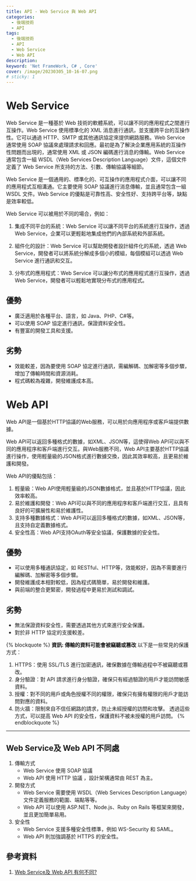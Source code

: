 ```yaml
---
title: API - Web Service 與 Web API
categories: 
  - 後端技術
  - API
tags: 
  - 後端技術
  - API
  - Web Service
  - Web API
description:
keyword: 'Net FrameWork, C# , Core'
cover: /image/20230305_10-16-07.png
# sticky: 1
---
```


# Web Service
Web Service 是一種基於 Web 技術的軟體系統，可以讓不同的應用程式之間進行互操作。Web Service 使用標準化的 XML 消息進行通訊，並支援跨平台的互操作性。它可以通過 HTTP、SMTP 或其他通訊協定來提供網路服務。Web Service 通常使用 SOAP 協議來處理請求和回應。最初是為了解決企業應用系統的互操作性問題而出現的，通常使用 XML 或 JSON 編碼進行消息的傳輸。Web Service 通常包含一組 WSDL（Web Services Description Language）文件，這個文件定義了 Web Service 所支持的方法、引數、傳輸協議等細節。

Web Service 是一個通用的、標準化的、可互操作的應用程式介面，可以讓不同的應用程式互相溝通。它主要使用 SOAP 協議進行消息傳輸，並且通常包含一組 WSDL 文件。Web Service 的優點是可靠性高、安全性好、支持跨平台等，缺點是效率較低。

Web Service 可以被用於不同的場合，例如：
1. 集成不同平台的系統：Web Service 可以讓不同平台的系統進行互操作，透過 Web Service，企業可以更輕鬆地集成他們的內部系統和外部系統。

2. 組件化的設計：Web Service 可以幫助開發者設計組件化的系統，透過 Web Service，開發者可以將系統分解成多個小的模組，每個模組可以透過 Web Service 進行通訊和交互。

3. 分布式的應用程式：Web Service 可以讓分布式的應用程式進行互操作，透過 Web Service，開發者可以輕鬆地實現分布式的應用程式。

## 優勢
- 廣泛適用於各種平台、語言，如 Java、PHP、C#等。
- 可以使用 SOAP 協定進行通訊，保證資料安全性。
- 有豐富的開發工具和支援。
## 劣勢
- 效能較差，因為要使用 SOAP 協定進行通訊，需編解碼、加解密等多個步驟，增加了傳輸時間和資源消耗。
- 程式碼較為複雜，開發維護成本高。


# Web API
Web API是一個基於HTTP協議的Web服務，可以用於向應用程序或客戶端提供數據。

Web API可以返回多種格式的數據，如XML、JSON等，這使得Web API可以與不同的應用程序和客戶端進行交互。與Web服務不同，Web API主要基於HTTP協議進行操作，使用輕量級的JSON格式進行數據交換，因此其效率較高，且更易於維護和開發。

Web API的優點包括：
1. 輕量級：Web API使用輕量級的JSON數據格式，並且基於HTTP協議，因此效率較高。
2. 易於維護和開發：Web API可以與不同的應用程序和客戶端進行交互，且具有良好的可擴展性和易於維護性。
3. 支持多種數據格式：Web API可以返回多種格式的數據，如XML、JSON等，且支持自定義數據格式。
4. 安全性高：Web API支持OAuth等安全協議，保護數據的安全性。

## 優勢
- 可以使用多種通訊協定，如 RESTful、HTTP等，效能較好，因為不需要進行編解碼、加解密等多個步驟。
- 開發維護成本相對較低，因為程式碼簡單，易於開發和維護。
- 與前端的整合更緊密，開發過程中更易於測試和調試。

## 劣勢
- 無法保證資料安全性，需要透過其他方式來進行安全保護。
- 對於非 HTTP 協定的支援較差。

{% blockquote %}
**資訊: 傳輸的資料可能會被竊聽或篡改** 
以下是一些常見的保護方式：
1. HTTPS：使用 SSL/TLS 進行加密通訊，確保數據在傳輸過程中不被竊聽或篡改。
2. 身分驗證：對 API 請求進行身分驗證，確保只有經過驗證的用戶才能訪問敏感資料。
3. 授權：對不同的用戶或角色授權不同的權限，確保只有擁有權限的用戶才能訪問對應的資料。
4. 防火牆：限制來自不信任網路的請求，防止未經授權的訪問和攻擊。
透過這些方式，可以提高 Web API 的安全性，保護資料不被未授權的用戶訪問。
{% endblockquote %}

---
## Web Service及 Web API 不同處
1. 傳輸方式
   - Web Service 使用 SOAP 協議
   - Web API 使用 HTTP 協議 ，設計架構通常由 REST 為主。
2. 開發方式
   - Web Service 需要使用 WSDL（Web Services Description Language）文件定義服務的範圍、端點等等。
   - Web API 可以使用 ASP.NET、Node.js、Ruby on Rails 等框架來開發，並且更加簡單易用。
3. 安全性
   - Web Service 支援多種安全性標準，例如 WS-Security 和 SAML。
   - Web API 則加強調基於 HTTPS 的安全性。

## 參考資料
1. [Web Service及 Web API 有何不同?](https://cychen59.blogspot.com/2019/06/web-service-web-api.html)
